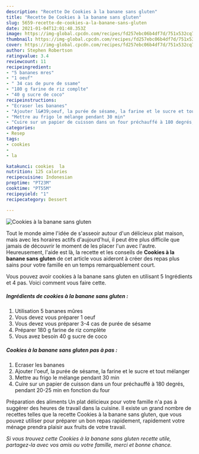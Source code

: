 ```yaml
---
description: "Recette De Cookies à la banane sans gluten"
title: "Recette De Cookies à la banane sans gluten"
slug: 5659-recette-de-cookies-a-la-banane-sans-gluten
date: 2021-01-04T12:01:48.353Z
image: https://img-global.cpcdn.com/recipes/fd257ebc06b4df7d/751x532cq70/cookies-a-la-banane-sans-gluten-photo-principale-de-la-recette.jpg
thumbnail: https://img-global.cpcdn.com/recipes/fd257ebc06b4df7d/751x532cq70/cookies-a-la-banane-sans-gluten-photo-principale-de-la-recette.jpg
cover: https://img-global.cpcdn.com/recipes/fd257ebc06b4df7d/751x532cq70/cookies-a-la-banane-sans-gluten-photo-principale-de-la-recette.jpg
author: Stephen Robertson
ratingvalue: 3.4
reviewcount: 11
recipeingredient:
- "5 bananes mres"
- "1 oeuf"
- " 34 cas de pure de ssame"
- "180 g farine de riz complte"
- "40 g sucre de coco"
recipeinstructions:
- "Ecraser les bananes"
- "Ajouter l&#39;oeuf, la purée de sésame, la farine et le sucre et tout mélanger"
- "Mettre au frigo le mélange pendant 30 min"
- "Cuire sur un papier de cuisson dans un four préchauffé à 180 degrés, pendant 20-25 min en fonction du four"
categories:
- Resep
tags:
- cookies
- 
- la

katakunci: cookies  la 
nutrition: 125 calories
recipecuisine: Indonesian
preptime: "PT23M"
cooktime: "PT55M"
recipeyield: "1"
recipecategory: Dessert

---
```



![Cookies à la banane sans gluten](https://img-global.cpcdn.com/recipes/fd257ebc06b4df7d/751x532cq70/cookies-a-la-banane-sans-gluten-photo-principale-de-la-recette.jpg)

Tout le monde aime l'idée de s'asseoir autour d'un délicieux plat maison, mais avec les horaires actifs d'aujourd'hui, il peut être plus difficile que jamais de découvrir le moment de les placer l'un avec l'autre. Heureusement, l'aide est là, la recette et les conseils de <strong> Cookies à la banane sans gluten </strong> de cet article vous aideront à créer des repas plus sains pour votre famille en un temps remarquablement court.

<!--inarticleads1-->

Vous pouvez avoir cookies à la banane sans gluten en utilisant 5 Ingrédients et 4 pas. Voici comment vous faire cette.

##### Ingrédients de cookies à la banane sans gluten :

1. Utilisation 5 bananes mûres
1. Vous devez vous préparer 1 oeuf
1. Vous devez vous préparer  3-4 cas de purée de sésame
1. Préparer 180 g farine de riz complète
1. Vous avez besoin 40 g sucre de coco




<!--inarticleads2-->

##### Cookies à la banane sans gluten pas à pas :

1. Ecraser les bananes
1. Ajouter l&#39;oeuf, la purée de sésame, la farine et le sucre et tout mélanger
1. Mettre au frigo le mélange pendant 30 min
1. Cuire sur un papier de cuisson dans un four préchauffé à 180 degrés, pendant 20-25 min en fonction du four




<!--inarticleads1-->

<p>
Préparation des aliments Un plat délicieux pour votre famille n'a pas à suggérer des heures de travail dans la cuisine. Il existe un grand nombre de recettes telles que la recette Cookies à la banane sans gluten, que vous pouvez utiliser pour préparer un bon repas rapidement, rapidement votre ménage prendra plaisir aux fruits de votre travail.
</p>

<p>
<i>Si vous trouvez cette Cookies à la banane sans gluten recette utile, partagez-la avec vos amis ou votre famille, merci et bonne chance.</i>
</p>
